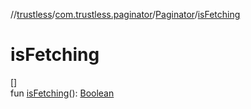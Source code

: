 //[trustless](../../../index.md)/[com.trustless.paginator](../index.md)/[Paginator](index.md)/[isFetching](is-fetching.md)

# isFetching

[]\
fun [isFetching](is-fetching.md)(): [Boolean](https://kotlinlang.org/api/latest/jvm/stdlib/kotlin/-boolean/index.html)

